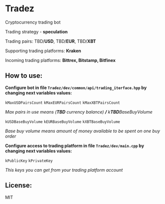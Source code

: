 # Tradez
Cryptocurrency trading bot

Trading strategy - **speculation**

Trading pairs: TBD/**USD**, TBD/**EUR**, TBD/**XBT**

Supporting trading platforms: **Kraken**

Incoming trading platforms: **Bittrex, Bitstamp, Bitfinex**

## How to use:

**Configure bot in file `Tradez/dev/common/api/trading_iterface.hpp` by changing next variables values:**

`kMaxUSDPairsCount` `kMaxEURPairsCount` `kMaxXBTPairsCount`

_Max pairs in use means (**TBD** currency balance) **/** k**TBD**BaseBuyVolume_

`kUSDBaseBuyVolume` `kEURBaseBuyVolume` `kXBTBaseBuyVolume`

_Base buy volume means amount of money available to be spent on one buy order_

**Configure access to trading platform in file `Tradez/dev/main.cpp` by changing next variables values:**

`kPublicKey` `kPrivateKey`

_This keys you can get from your trading platform account_

## License:

MIT
